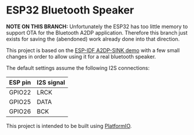 ESP32 Bluetooth Speaker
======================

**NOTE ON THIS BRANCH:** Unfortunately the ESP32 has too little memory to support OTA for the
Bluetooth A2DP application. Therefore this branch just exists for saving the (abendoned) work
already done into that direction.

This project is based on the [ESP-IDF A2DP-SINK demo](https://github.com/espressif/esp-idf/tree/v4.3.1/examples/bluetooth/bluedroid/classic_bt/a2dp_sink) with a few small changes in order to allow using it
for a real bluetooth speaker.

The default settings assume the following I2S connections:

| ESP pin   | I2S signal   |
| :-------- | :----------- |
| GPIO22    | LRCK         |
| GPIO25    | DATA         |
| GPIO26    | BCK          |

This project is intended to be built using [PlatformIO](https://platformio.org/).
